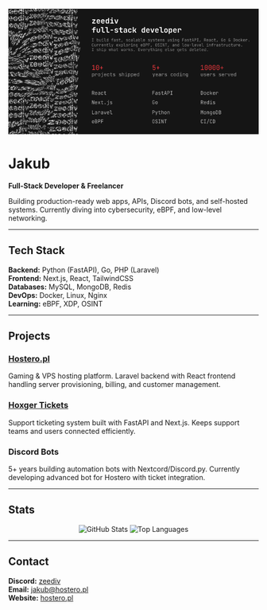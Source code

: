 <p align="center">
  <img src=".github/images/banner.png" alt="zeediv banner" />
</p>

# Jakub

**Full-Stack Developer & Freelancer**

Building production-ready web apps, APIs, Discord bots, and self-hosted systems. Currently diving into cybersecurity, eBPF, and low-level networking.

---

## Tech Stack

**Backend:** Python (FastAPI), Go, PHP (Laravel)  
**Frontend:** Next.js, React, TailwindCSS  
**Databases:** MySQL, MongoDB, Redis  
**DevOps:** Docker, Linux, Nginx  
**Learning:** eBPF, XDP, OSINT

---

## Projects

### [Hostero.pl](https://hostero.pl)
Gaming & VPS hosting platform. Laravel backend with React frontend handling server provisioning, billing, and customer management.

### [Hoxger Tickets](https://tickets.hoxger.pl)
Support ticketing system built with FastAPI and Next.js. Keeps support teams and users connected efficiently.

### Discord Bots
5+ years building automation bots with Nextcord/Discord.py. Currently developing advanced bot for Hostero with ticket integration.

---

## Stats

<div align="center">
  
![GitHub Stats](https://github-readme-stats.vercel.app/api?username=zeedivx&show_icons=true&theme=dark&hide_border=true&count_private=true)
![Top Languages](https://github-readme-stats.vercel.app/api/top-langs/?username=zeedivx&layout=compact&theme=dark&hide_border=true)

</div>

---

## Contact

**Discord:** [zeediv](https://discord.com/users/444132380119138312)  
**Email:** jakub@hostero.pl  
**Website:** [hostero.pl](https://hostero.pl)
